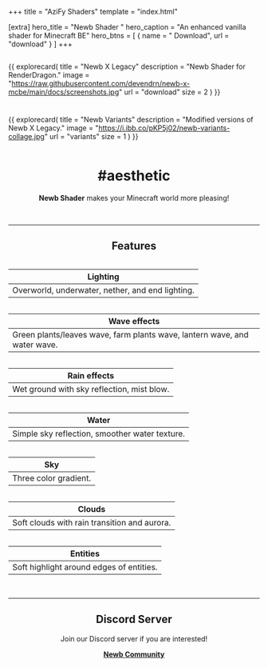 +++
title = "AziFy Shaders"
template = "index.html"

[extra]
hero_title = "Newb Shader <i class='hero__title-hat fa-solid fa-wand-magic-sparkles'></i>"
hero_caption = "An enhanced vanilla shader for Minecraft BE"
hero_btns = [
    { name = "<i class='fa fa-download'></i> Download", url = "download" }
]
+++

<div style="width: 100%; display: flex; flex-wrap: wrap; gap: 10px;">

{{ explorecard(
    title = "Newb X Legacy"
    description = "Newb Shader for RenderDragon."
    image = "https://raw.githubusercontent.com/devendrn/newb-x-mcbe/main/docs/screenshots.jpg"
    url = "download"
    size = 2
) }}

{{ explorecard(
    title = "Newb Variants"
    description = "Modified versions of Newb X Legacy."
    image = "https://i.ibb.co/pKP5j02/newb-variants-collage.jpg"
    url = "variants"
    size = 1
) }}

</div>


<div style="text-align: center;">

# #aesthetic

**Newb Shader** makes your Minecraft world more pleasing!

<br>

---

## Features

<div style="display: flex; flex-wrap: wrap;">

| Lighting |
| - |
| Overworld, underwater, nether, and end lighting. |

| Wave effects |
| - |
| Green plants/leaves wave, farm plants wave, lantern wave, and water wave. |

| Rain effects |
| - |
| Wet ground with sky reflection, mist blow. |

| Water|
| - |
| Simple sky reflection, smoother water texture.  |

| Sky |
| - |
| Three color gradient.  |

| Clouds |
| - |
| Soft clouds with rain transition and aurora. |

| Entities |
| - |
| Soft highlight around edges of entities. |

</div>
<br>

---

## Discord Server

Join our Discord server if you are interested!

**[<i class='fa-brands fa-discord'></i> Newb Community](https://discord.gg/newb-community-844591537430069279)**

</div>

<style>

.hero__title {
  background: linear-gradient(80deg, hsl(10,100%,60%) 0%, hsl(220,100%,60%) 100%);
  background-clip: text;
  -webkit-background-clip: text;
  -webkit-text-fill-color: transparent;
}

.hero__title-hat {
  font-size: 56px;
  animation-name: rotating;
  animation-duration: 10s;
  animation-iteration-count: infinite;
  animation-timing-function: ease-in-out;
}
 
@keyframes rotating {
  0% { transform: rotate(0deg); opacity: 1.0; }
  92% { transform: rotate(0deg); opacity: 0.5; }
  100% { transform: rotate(360deg); opacity: 1.0; }
}

</style>

